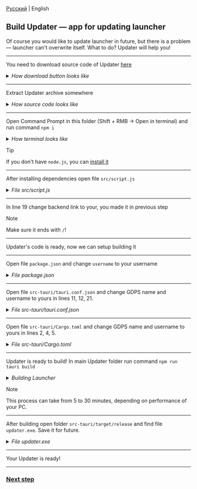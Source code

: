 [Русский](https://github.com/MegaSa1nt/GCS-Client/blob/new/tutorial/RU/BUILD-UPDATER.md) | English

## Build Updater — app for updating launcher
Of course you would like to update launcher in future, but there is a problem — launcher can't overwrite itself. What to do? Updater will help you!
<hr>

You need to download source code of Updater [here](https://github.com/MegaSa1nt/GCS-Launcher/tree/updater)
<details>
  <summary><i>How download button looks like</i></summary>
  <img src="https://github.com/user-attachments/assets/2754fa3f-769a-4712-9224-f364a7e8cf05" />
</details>
<hr>

Extract Updater archive somewhere
<details>
  <summary><i>How source code looks like</i></summary>
  <img src="https://github.com/user-attachments/assets/2dd98933-f0e9-4fa0-8753-d7f9913622ed" />
</details>
<hr>

Open Command Prompt in this folder (Shift + RMB -> Open in terminal) and run command `npm i`
<details>
  <summary><i>How terminal looks like</i></summary>
  <img src="https://github.com/user-attachments/assets/2bfb77c9-c3fa-4fe0-b568-b938351fb34d" />
</details>

> [!TIP]  
> If you don't have `node.js`, you can [install it](https://nodejs.org/en/)
<hr>

After installing dependencies open file `src/script.js`
<details>
  <summary><i>File src/script.js</i></summary>
  <img src="https://github.com/user-attachments/assets/71838c33-613c-4f9d-a455-197ff25a6e5f" />
</details>
<hr>

In line 19 change backend link to your, you made it in previous step
> [!NOTE]
> Make sure it ends with `/`!
<hr>

Updater's code is ready, now we can setup building it

<hr>

Open file `package.json` and change `username` to your username
<details>
  <summary><i>File package.json</i></summary>
  <img src="https://github.com/user-attachments/assets/deb51f7b-873f-4b58-863c-aa52823917e4" />
</details>
<hr>

Open file `src-tauri/tauri.conf.json` and change GDPS name and username to yours in lines 11, 12, 21.
<details>
  <summary><i>File src-tauri/tauri.conf.json</i></summary>
  <img src="https://github.com/user-attachments/assets/a9d723c0-72dd-4003-a73d-dd19876eaca0" />
</details>
<hr>

Open file `src-tauri/Cargo.toml` and change GDPS name and username to yours in lines 2, 4, 5.
<details>
  <summary><i>File src-tauri/Cargo.toml</i></summary>
  <img src="https://github.com/user-attachments/assets/3e8b90b9-a601-4a74-9343-ec0dbef3ecc4" />
</details>
<hr>

Updater is ready to build! In main Updater folder run command `npm run tauri build`
<details>
  <summary><i>Building Launcher</i></summary>
  <img src="https://github.com/user-attachments/assets/928bfaaf-8d40-48a5-bcb2-3f25a7050f19" />
</details>

> [!NOTE]
> This process can take from 5 to 30 minutes, depending on performance of your PC.
<hr>

After building open folder `src-tauri/target/release` and find file `updater.exe`. Save it for future.
<details>
  <summary><i>File updater.exe</i></summary>
  <img src="https://github.com/user-attachments/assets/eb9bedc2-fe47-444f-93e3-53fcc3d2b414" />
</details>
<hr>

Your Updater is ready!

<hr>

### [Next step](https://github.com/MegaSa1nt/GCS-Client/blob/new/tutorial/EN/BUILD-LAUNCHER.md)